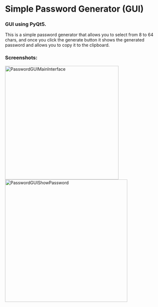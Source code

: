 # Simple Password Generator (GUI)

### GUI using PyQt5.
This is a simple password generator that allows you to select from 8 to 64 chars, and once you click the generate button it shows the generated password and allows you to copy it to the clipboard.

### Screenshots:
<img width="373" alt="PasswordGUIMainInterface" src="https://github.com/user-attachments/assets/7d15fa25-e371-49ce-a21d-4dd5fe82f1bf">
<img width="402" alt="PasswordGUIShowPassword" src="https://github.com/user-attachments/assets/51db4126-bf31-4056-8286-8abeb0319eb7">
